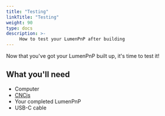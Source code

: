 ```yaml
---
title: "Testing"
linkTitle: "Testing"
weight: 90
type: docs
description: >-
     How to test your LumenPnP after building
---
```


Now that you've got your LumenPnP built up, it's time to test it!

## What you'll need

- Computer
- [CNCjs](https://github.com/cncjs/cncjs/releases)
- Your completed LumenPnP
- USB-C cable
